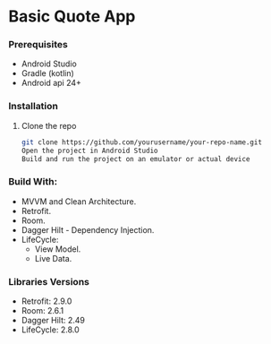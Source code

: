 # Basic Quote App

### Prerequisites

- Android Studio
- Gradle (kotlin)
- Android api 24+

### Installation

1. Clone the repo
   ```sh
   git clone https://github.com/yourusername/your-repo-name.git
   Open the project in Android Studio
   Build and run the project on an emulator or actual device
### Build With:

- MVVM and Clean Architecture.
- Retrofit.
- Room.
- Dagger Hilt - Dependency Injection.
- LifeCycle:
    - View Model.
    - Live Data.

### Libraries Versions

- Retrofit: 2.9.0
- Room: 2.6.1
- Dagger Hilt: 2.49
- LifeCycle: 2.8.0